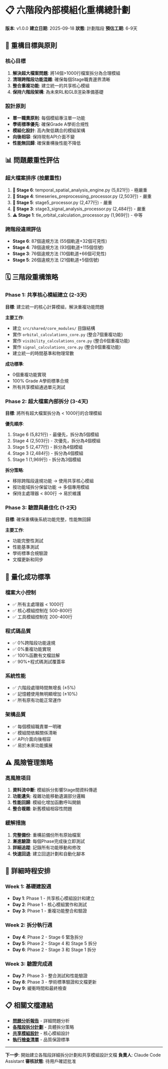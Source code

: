 # 📋 六階段內部模組化重構總計劃

**版本**: v1.0.0
**建立日期**: 2025-09-18
**狀態**: 計劃階段
**預估工期**: 6-9天

## 🎯 重構目標與原則

### 核心目標
1. **解決超大檔案問題**: 將14個>1000行檔案拆分為合理模組
2. **清理跨階段功能混雜**: 確保每個Stage職責邊界清晰
3. **整合重複功能**: 建立統一的共享核心模組
4. **保持六階段架構**: 為未來RL和GLB渲染準備基礎

### 設計原則
- **單一職責原則**: 每個模組專注單一功能
- **學術標準優先**: 確保Grade A學術合規性
- **模組化設計**: 高內聚低耦合的模組架構
- **向後相容**: 保持現有API介面不變
- **性能無回歸**: 確保重構後性能不降低

## 📊 問題嚴重性評估

### 超大檔案排序 (按嚴重性)
1. **🚨 Stage 6**: temporal_spatial_analysis_engine.py (5,821行) - 極嚴重
2. **🚨 Stage 4**: timeseries_preprocessing_processor.py (2,503行) - 嚴重
3. **🚨 Stage 5**: stage5_processor.py (2,477行) - 嚴重
4. **🚨 Stage 3**: stage3_signal_analysis_processor.py (2,484行) - 嚴重
5. **⚠️ Stage 1**: tle_orbital_calculation_processor.py (1,969行) - 中等

### 跨階段違規評估
- **Stage 6**: 87個違規方法 (55個軌道+32個可見性)
- **Stage 4**: 78個違規方法 (93個軌道+115個信號)
- **Stage 3**: 76個違規方法 (10個軌道+66個可見性)
- **Stage 5**: 26個違規方法 (21個軌道+5個信號)

## 🗓️ 三階段重構策略

### Phase 1: 共享核心模組建立 (2-3天)
**目標**: 建立統一的核心計算模組，解決重複功能問題

**主要工作**:
- 建立 `src/shared/core_modules/` 目錄結構
- 實作 `orbital_calculations_core.py` (整合7個重複功能)
- 實作 `visibility_calculations_core.py` (整合6個重複功能)
- 實作 `signal_calculations_core.py` (整合8個重複功能)
- 建立統一的時間基準和物理常數

**成功標準**:
- 0個重複功能實現
- 100% Grade A學術標準合規
- 所有共享模組通過單元測試

### Phase 2: 超大檔案內部拆分 (3-4天)
**目標**: 將所有超大檔案拆分為 < 1000行的合理模組

**優先順序**:
1. Stage 6 (5,821行) - 最優先，拆分為5個模組
2. Stage 4 (2,503行) - 次優先，拆分為4個模組
3. Stage 5 (2,477行) - 拆分為4個模組
4. Stage 3 (2,484行) - 拆分為4個模組
5. Stage 1 (1,969行) - 拆分為3個模組

**拆分策略**:
- 移除跨階段違規功能 → 使用共享核心模組
- 按功能域拆分保留功能 → 多個專用模組
- 保持主處理器 < 800行 → 易於維護

### Phase 3: 驗證與最佳化 (1-2天)
**目標**: 確保重構後系統功能完整，性能無回歸

**主要工作**:
- 功能完整性測試
- 性能基準測試
- 學術標準合規驗證
- 文檔更新和同步

## 📏 量化成功標準

### 檔案大小控制
- ✅ 所有主處理器 < 1000行
- ✅ 核心模組控制在 500-800行
- ✅ 工具模組控制在 200-400行

### 程式碼品質
- ✅ 0%跨階段功能違規
- ✅ 0%重複功能實現
- ✅ 100%函數有文檔註解
- ✅ 90%+程式碼測試覆蓋率

### 系統性能
- ✅ 六階段處理時間無增長 (±5%)
- ✅ 記憶體使用無明顯增加 (±10%)
- ✅ 所有原有功能正常運作

### 架構品質
- ✅ 每個模組職責單一明確
- ✅ 模組間依賴關係清晰
- ✅ API介面向後相容
- ✅ 易於未來功能擴展

## ⚠️ 風險管理策略

### 高風險項目
1. **資料流中斷**: 模組拆分影響Stage間資料傳遞
2. **功能遺失**: 複雜功能移動遺漏部分邏輯
3. **性能回歸**: 模組化增加函數呼叫開銷
4. **整合複雜**: 新舊模組相容性問題

### 緩解措施
1. **完整備份**: 重構前備份所有原始檔案
2. **漸進驗證**: 每個Phase完成後立即測試
3. **詳細追蹤**: 記錄所有功能移動和修改
4. **快速回退**: 建立回退計劃和自動化腳本

## 📅 詳細時程安排

### Week 1: 基礎建設週
- **Day 1**: Phase 1 - 共享核心模組設計和建立
- **Day 2**: Phase 1 - 核心模組實作和測試
- **Day 3**: Phase 1 - 重複功能整合和驗證

### Week 2: 拆分執行週
- **Day 4**: Phase 2 - Stage 6 緊急拆分
- **Day 5**: Phase 2 - Stage 4 和 Stage 5 拆分
- **Day 6**: Phase 2 - Stage 3 和 Stage 1 拆分

### Week 3: 驗證完成週
- **Day 7**: Phase 3 - 整合測試和性能驗證
- **Day 8**: Phase 3 - 學術標準驗證和文檔更新
- **Day 9**: 緩衝時間和最終檢查

## 📋 相關文檔連結

- **[問題分析報告](./CURRENT_ISSUES_ANALYSIS.md)** - 詳細問題分析
- **[各階段拆分計劃](./README.md#各階段拆分計劃)** - 具體拆分策略
- **[共享模組設計](./shared_core_modules_design.md)** - 核心模組設計
- **[執行檢查清單](./refactoring_checklist.md)** - 品質保證標準

---

**下一步**: 開始建立各階段詳細拆分計劃和共享模組設計文檔
**負責人**: Claude Code Assistant
**審核狀態**: 待用戶確認批准
